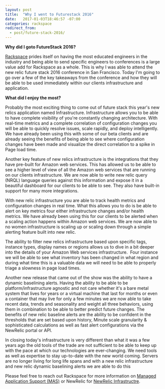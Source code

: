```yaml
---
layout: post
title:  "Why I went to Futurestack 2016"
date:   2017-01-03T18:46:57 -07:00
categories: rackspace
redirect_from:
  - post/future-stack-2016/
---
```



**Why did I goto FutureStack 2016?**

[Rackspace](http://www.rackspace.com) prides itself on having the most educated engineers in the industry and being able to send specific engineers to conferences is a large value add for Rackspace as a whole. This is why I was able to attend the new relic future stack 2016 conference in San Francisco. Today I'm going to go over a few of the key takeaways from the conference and how they will be able to be used immediately within our clients infrastructure and application.

**What did I enjoy the most?**

Probably the most exciting thing to come out of future stack this year's new relics application named Infrastructure. Infrastructure allows you to be able to have complete visibility of you're constantly changing architecture. With real-time metrics and a complete correlation of configuration changes you will be able to quickly resolve issues, scale rapidly, and deploy intelligently. We have already been using this with some of our beta clients and are already seeing the benefits of being able to see where configuration changes have been made and visualize the direct correlation to a spike in Page load time.

Another key feature of new relics infrastructure is the integrations that they have pre-built for Amazon web services. This has allowed us to be able to see a higher level of view of all the Amazon web services that are running on our clients infrastructure. We are now able to write new relic query (NRQL) language queries against this information and expose it in a beautiful dashboard for our clients to be able to see. They also have built-in support for many more integrations.

With new relic infrastructure you are able to track health metrics and configuration changes in real time. What this allows you to do is be able to alert on key metrics four either infrastructure changes and/or health metrics. We have already been using this for our clients to be alerted when a scaling action happens within Amazon web services. We are now able to no women infrastructure is scaling up or scaling down through a simple alerting feature built into new relic.

The ability to filter new relics infrastructure based upon specific tags, instance types, display names or regions allows us to dive in a bit deeper into the details of your Amazon Web services infrastructure.  Four instance we will be able to see what inventory has been changed in what region and during what time this is a valuable data we will need to be able to properly triage a slowness in page load times.

Another new release that came out of the show was the ability to have a dynamic baselining alerts. Having the ability to be able to be platform/infrastructure agnostic and not care whether it's a bare metal system that lives for years or a virtual machine that last for months or even a container that may live for only a few minutes we are now able to take recent data, trends and seasonality and weight all three behaviors, using them in combination to be able to better predict future changes. The benefits of new relic baseline alerts are the ability to be confident in the thresholds that are set based upon history, Minute scale granularity & sophisticated calculations as well as fast alert configurations via the NewRelic portal or API.

In closing today's infrastructure is very different than what it was a few years ago the old tools of the trade are not sufficient to be able to keep up with the pace at which our technologies are ever-changing. We need tools as well as expertise to stay up-to-date with the new world coming. Servers are no longer living for long life spans and with a new relic infrastructure and new relic dynamic baselining alerts we are able to do this

Please feel free to reach out Rackspace for more information on [Managed Application Support (MAS)](https://www.rackspace.com/en-us/digital/managed-application-services/critical-applications) or NewRelic for [NewRelic Infrastructre](https://newrelic.com/infrastructure). 

